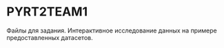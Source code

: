 # PYRT2TEAM1
Файлы для задания. Интерактивное исследование данных на примере предоставленных датасетов.

